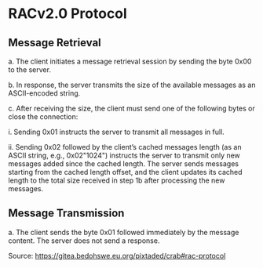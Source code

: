 # RACv2.0 Protocol

## Message Retrieval

a. The client initiates a message retrieval session by sending the byte 0x00 to the server.

b. In response, the server transmits the size of the available messages as an ASCII-encoded string.

c. After receiving the size, the client must send one of the following bytes or close the connection:

i. Sending 0x01 instructs the server to transmit all messages in full.

ii. Sending 0x02 followed by the client’s cached messages length (as an ASCII string, e.g., 0x02"1024") instructs the server to transmit only new messages added since the cached length. The server sends messages starting from the cached length offset, and the client updates its cached length to the total size received in step 1b after processing the new messages.

## Message Transmission

a. The client sends the byte 0x01 followed immediately by the message content. The server does not send a response.

Source: https://gitea.bedohswe.eu.org/pixtaded/crab#rac-protocol

